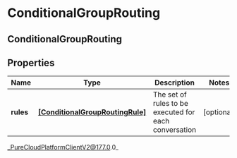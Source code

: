 # ConditionalGroupRouting

## ConditionalGroupRouting

## Properties

|Name | Type | Description | Notes|
|------------ | ------------- | ------------- | -------------|
| **rules** | [**[ConditionalGroupRoutingRule]**]([ConditionalGroupRoutingRule]) | The set of rules to be executed for each conversation | [optional] |



_PureCloudPlatformClientV2@177.0.0_
